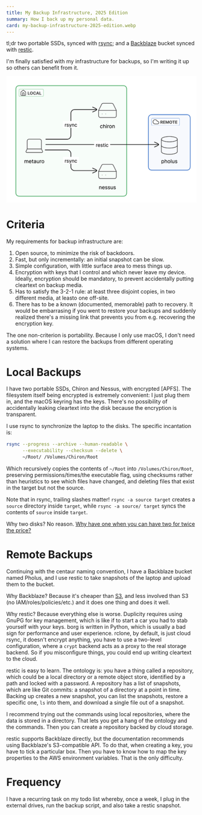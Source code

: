 ```yaml
---
title: My Backup Infrastructure, 2025 Edition
summary: How I back up my personal data.
card: my-backup-infrastructure-2025-edition.webp
---
```


tl;dr two portable SSDs, synced with [rsync]; and a [Backblaze][bb] bucket synced with [restic].

I'm finally satisfied with my infrastructure for backups, so I'm writing it up so others can benefit from it.

![TODO TODO TODO](/assets/content/my-backup-infrastructure-2025-edition/infra.svg)

# Criteria

My requirements for backup infrastructure are:

1. Open source, to minimize the risk of backdoors.
1. Fast, but only incrementally: an initial snapshot can be slow.
1. Simple configuration, with little surface area to mess things up.
1. Encryption with keys that I control and which never leave my device. Ideally, encryption should be mandatory, to prevent accidentally putting cleartext on backup media.
1. Has to satisfy the 3-2-1 rule: at least three disjoint copies, in two different media, at leasto one off-site.
1. There has to be a known (documented, memorable) path to recovery. It would be embarrasing if you went to restore your backups and suddenly realized there's a missing link that prevents you from e.g. recovering the encryption key.

The one non-criterion is portability. Because I only use macOS, I don't need a solution where I can restore the backups from different operating systems.

# Local Backups

I have two portable SSDs, Chiron and Nessus, with encrypted [APFS]. The filesystem itself being encrypted is extremely convenient: I just plug them in, and the macOS keyring has the keys. There's no possibility of accidentally leaking cleartext into the disk because the encryption is transparent.

I use rsync to synchronize the laptop to the disks. The specific incantation is:

```bash
rsync --progress --archive --human-readable \
      --executability --checksum --delete \
      ~/Root/ /Volumes/Chiron/Root
```

Which recursively copies the contents of `~/Root` into `/Volumes/Chiron/Root`, preserving permissions/times/the executable flag, using checksums rather than heuristics to see which files have changed, and deleting files that exist in the target but not the source.

Note that in rsync, trailing slashes matter! `rsync -a source target` creates a `source` directory inside `target`, while `rsync -a source/ target` syncs the contents of `source` inside `target`.

Why two disks? No reason. [Why have one when you can have two for twice the price?][hadden]

[hadden]: https://www.youtube.com/watch?v=Et4sMJP9FmM

# Remote Backups

Continuing with the centaur naming convention, I have a Backblaze bucket named Pholus, and I use restic to take snapshots of the laptop and upload them to the bucket.

Why Backblaze? Because it's cheaper than [S3], and less involved than S3 (no IAM/roles/policies/etc.) and it does one thing and does it well.

Why restic? Because everything else is worse. Duplicity requires using GnuPG for key management, which is like if to start a car you had to stab yourself with your keys. borg is written in Python, which is usually a bad sign for performance and user experience. rclone, by default, is just cloud rsync, it doesn't encrypt anything, you have to use a two-level configuration, where a `crypt` backend acts as a proxy to the real storage backend. So if you misconfigure things, you could end up writing cleartext to the cloud.

restic is easy to learn. The ontology is: you have a thing called a repository, which could be a local directory or a remote object store, identified by a path and locked with a password. A repository has a list of snapshots, which are like Git commits: a snapshot of a directory at a point in time. Backing up creates a new snapshot, you can list the snapshots, restore a specific one, `ls` into them, and download a single file out of a snapshot.

I recommend trying out the commands using local repositories, where the data is stored in a directory. That lets you get a hang of the ontology and the commands. Then you can create a repository backed by cloud storage.

restic supports Backblaze directly, but the documentation recommends using Backblaze's S3-compatible API. To do that, when creating a key, you have to tick a particular box. Then you have to know how to map the key properties to the AWS environment variables. That is the only difficulty.

# Frequency

I have a recurring task on my todo list whereby, once a week, I plug in the external drives, run the backup script, and also take a restic snapshot.

[rsync]: https://en.wikipedia.org/wiki/Rsync
[restic]: https://restic.net/
[bb]: https://www.backblaze.com/
[S3]: https://aws.amazon.com/s3/
